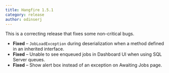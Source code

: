 ```yaml
---
title: Hangfire 1.5.1
category: release
author: odinserj
---
```


This is a correcting release that fixes some non-critical bugs.

* **Fixed** – `JobLoadException` during deserialization when a method defined in an inherited interface.
* **Fixed** – Unable to see enqueued jobs in Dashboard UI when using SQL Server queues.
* **Fixed** – Show alert box instead of an exception on Awaiting Jobs page.
